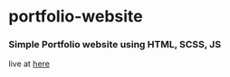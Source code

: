 # portfolio-website

### Simple **Portfolio website** using HTML, SCSS, JS

live at [here](https://akashraveendran.github.io/portfolio-website/)
